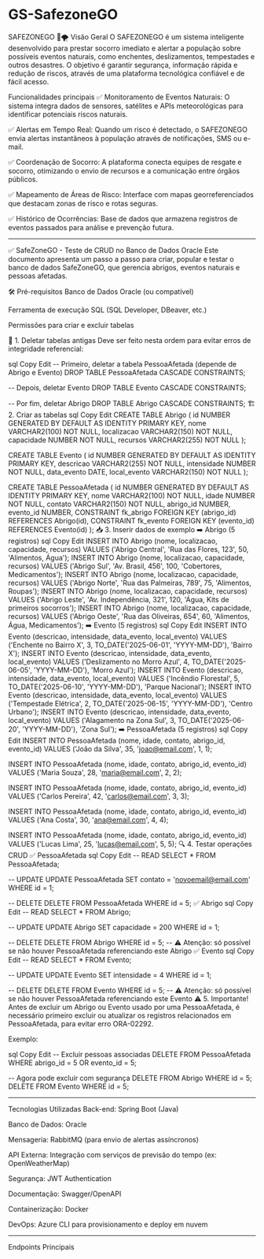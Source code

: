 # GS-SafezoneGO

SAFEZONEGO 🚨🌪️
Visão Geral
O SAFEZONEGO é um sistema inteligente desenvolvido para prestar socorro imediato e alertar a população sobre possíveis eventos naturais, como enchentes, deslizamentos, tempestades e outros desastres. O objetivo é garantir segurança, informação rápida e redução de riscos, através de uma plataforma tecnológica confiável e de fácil acesso.

Funcionalidades principais
✅ Monitoramento de Eventos Naturais:
O sistema integra dados de sensores, satélites e APIs meteorológicas para identificar potenciais riscos naturais.

✅ Alertas em Tempo Real:
Quando um risco é detectado, o SAFEZONEGO envia alertas instantâneos à população através de notificações, SMS ou e-mail.

✅ Coordenação de Socorro:
A plataforma conecta equipes de resgate e socorro, otimizando o envio de recursos e a comunicação entre órgãos públicos.

✅ Mapeamento de Áreas de Risco:
Interface com mapas georreferenciados que destacam zonas de risco e rotas seguras.

✅ Histórico de Ocorrências:
Base de dados que armazena registros de eventos passados para análise e prevenção futura.


--------


✅ SafeZoneGO - Teste de CRUD no Banco de Dados Oracle
Este documento apresenta um passo a passo para criar, popular e testar o banco de dados SafeZoneGO, que gerencia abrigos, eventos naturais e pessoas afetadas.

🛠️ Pré-requisitos
Banco de Dados Oracle (ou compatível)

Ferramenta de execução SQL (SQL Developer, DBeaver, etc.)

Permissões para criar e excluir tabelas

📝 1. Deletar tabelas antigas
Deve ser feito nesta ordem para evitar erros de integridade referencial:

sql
Copy
Edit
-- Primeiro, deletar a tabela PessoaAfetada (depende de Abrigo e Evento)
DROP TABLE PessoaAfetada CASCADE CONSTRAINTS;

-- Depois, deletar Evento
DROP TABLE Evento CASCADE CONSTRAINTS;

-- Por fim, deletar Abrigo
DROP TABLE Abrigo CASCADE CONSTRAINTS;
🏗️ 2. Criar as tabelas
sql
Copy
Edit
CREATE TABLE Abrigo (
    id NUMBER GENERATED BY DEFAULT AS IDENTITY PRIMARY KEY,
    nome VARCHAR2(100) NOT NULL,
    localizacao VARCHAR2(150) NOT NULL,
    capacidade NUMBER NOT NULL,
    recursos VARCHAR2(255) NOT NULL
);

CREATE TABLE Evento (
    id NUMBER GENERATED BY DEFAULT AS IDENTITY PRIMARY KEY,
    descricao VARCHAR2(255) NOT NULL,
    intensidade NUMBER NOT NULL,
    data_evento DATE,
    local_evento VARCHAR2(150) NOT NULL
);

CREATE TABLE PessoaAfetada (
    id NUMBER GENERATED BY DEFAULT AS IDENTITY PRIMARY KEY,
    nome VARCHAR2(100) NOT NULL,
    idade NUMBER NOT NULL,
    contato VARCHAR2(150) NOT NULL,
    abrigo_id NUMBER,
    evento_id NUMBER,
    CONSTRAINT fk_abrigo FOREIGN KEY (abrigo_id) REFERENCES Abrigo(id),
    CONSTRAINT fk_evento FOREIGN KEY (evento_id) REFERENCES Evento(id)
);
📥 3. Inserir dados de exemplo
➡️ Abrigo (5 registros)
sql
Copy
Edit
INSERT INTO Abrigo (nome, localizacao, capacidade, recursos) VALUES ('Abrigo Central', 'Rua das Flores, 123', 50, 'Alimentos, Água');
INSERT INTO Abrigo (nome, localizacao, capacidade, recursos) VALUES ('Abrigo Sul', 'Av. Brasil, 456', 100, 'Cobertores, Medicamentos');
INSERT INTO Abrigo (nome, localizacao, capacidade, recursos) VALUES ('Abrigo Norte', 'Rua das Palmeiras, 789', 75, 'Alimentos, Roupas');
INSERT INTO Abrigo (nome, localizacao, capacidade, recursos) VALUES ('Abrigo Leste', 'Av. Independência, 321', 120, 'Água, Kits de primeiros socorros');
INSERT INTO Abrigo (nome, localizacao, capacidade, recursos) VALUES ('Abrigo Oeste', 'Rua das Oliveiras, 654', 60, 'Alimentos, Água, Medicamentos');
➡️ Evento (5 registros)
sql
Copy
Edit
INSERT INTO Evento (descricao, intensidade, data_evento, local_evento) VALUES ('Enchente no Bairro X', 3, TO_DATE('2025-06-01', 'YYYY-MM-DD'), 'Bairro X');
INSERT INTO Evento (descricao, intensidade, data_evento, local_evento) VALUES ('Deslizamento no Morro Azul', 4, TO_DATE('2025-06-05', 'YYYY-MM-DD'), 'Morro Azul');
INSERT INTO Evento (descricao, intensidade, data_evento, local_evento) VALUES ('Incêndio Florestal', 5, TO_DATE('2025-06-10', 'YYYY-MM-DD'), 'Parque Nacional');
INSERT INTO Evento (descricao, intensidade, data_evento, local_evento) VALUES ('Tempestade Elétrica', 2, TO_DATE('2025-06-15', 'YYYY-MM-DD'), 'Centro Urbano');
INSERT INTO Evento (descricao, intensidade, data_evento, local_evento) VALUES ('Alagamento na Zona Sul', 3, TO_DATE('2025-06-20', 'YYYY-MM-DD'), 'Zona Sul');
➡️ PessoaAfetada (5 registros)
sql
Copy
Edit
INSERT INTO PessoaAfetada (nome, idade, contato, abrigo_id, evento_id) 
VALUES ('João da Silva', 35, 'joao@email.com', 1, 1);

INSERT INTO PessoaAfetada (nome, idade, contato, abrigo_id, evento_id) 
VALUES ('Maria Souza', 28, 'maria@email.com', 2, 2);

INSERT INTO PessoaAfetada (nome, idade, contato, abrigo_id, evento_id) 
VALUES ('Carlos Pereira', 42, 'carlos@email.com', 3, 3);

INSERT INTO PessoaAfetada (nome, idade, contato, abrigo_id, evento_id) 
VALUES ('Ana Costa', 30, 'ana@email.com', 4, 4);

INSERT INTO PessoaAfetada (nome, idade, contato, abrigo_id, evento_id) 
VALUES ('Lucas Lima', 25, 'lucas@email.com', 5, 5);
🔍 4. Testar operações CRUD
✅ PessoaAfetada
sql
Copy
Edit
-- READ
SELECT * FROM PessoaAfetada;

-- UPDATE
UPDATE PessoaAfetada SET contato = 'novoemail@email.com' WHERE id = 1;

-- DELETE
DELETE FROM PessoaAfetada WHERE id = 5;
✅ Abrigo
sql
Copy
Edit
-- READ
SELECT * FROM Abrigo;

-- UPDATE
UPDATE Abrigo SET capacidade = 200 WHERE id = 1;

-- DELETE
DELETE FROM Abrigo WHERE id = 5; 
-- ⚠️ Atenção: só possível se não houver PessoaAfetada referenciando este Abrigo
✅ Evento
sql
Copy
Edit
-- READ
SELECT * FROM Evento;

-- UPDATE
UPDATE Evento SET intensidade = 4 WHERE id = 1;

-- DELETE
DELETE FROM Evento WHERE id = 5; 
-- ⚠️ Atenção: só possível se não houver PessoaAfetada referenciando este Evento
⚠️ 5. Importante!
Antes de excluir um Abrigo ou Evento usado por uma PessoaAfetada, é necessário primeiro excluir ou atualizar os registros relacionados em PessoaAfetada, para evitar erro ORA-02292.

Exemplo:

sql
Copy
Edit
-- Excluir pessoas associadas
DELETE FROM PessoaAfetada WHERE abrigo_id = 5 OR evento_id = 5;

-- Agora pode excluir com segurança
DELETE FROM Abrigo WHERE id = 5;
DELETE FROM Evento WHERE id = 5;




--------



Tecnologias Utilizadas
Back-end: Spring Boot (Java)

Banco de Dados: Oracle

Mensageria: RabbitMQ (para envio de alertas assíncronos)

API Externa: Integração com serviços de previsão do tempo (ex: OpenWeatherMap)

Segurança: JWT Authentication

Documentação: Swagger/OpenAPI

Containerização: Docker

DevOps: Azure CLI para provisionamento e deploy em nuvem

-----------

Endpoints Principais
